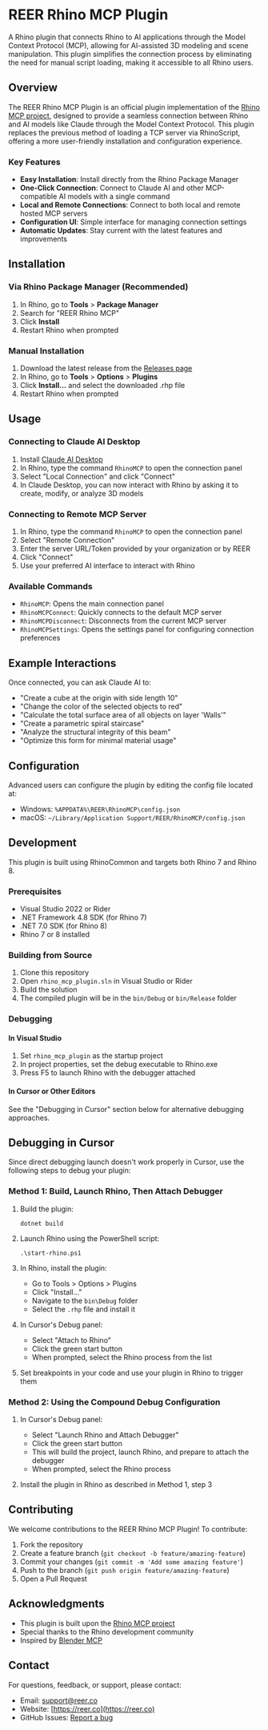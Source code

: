 # REER Rhino MCP Plugin

A Rhino plugin that connects Rhino to AI applications through the Model Context Protocol (MCP), allowing for AI-assisted 3D modeling and scene manipulation. This plugin simplifies the connection process by eliminating the need for manual script loading, making it accessible to all Rhino users.

## Overview

The REER Rhino MCP Plugin is an official plugin implementation of the [Rhino MCP project](https://github.com/reer-ide/rhino_mcp), designed to provide a seamless connection between Rhino and AI models like Claude through the Model Context Protocol. This plugin replaces the previous method of loading a TCP server via RhinoScript, offering a more user-friendly installation and configuration experience.

### Key Features

- **Easy Installation**: Install directly from the Rhino Package Manager
- **One-Click Connection**: Connect to Claude AI and other MCP-compatible AI models with a single command
- **Local and Remote Connections**: Connect to both local and remote hosted MCP servers
- **Configuration UI**: Simple interface for managing connection settings
- **Automatic Updates**: Stay current with the latest features and improvements

## Installation

### Via Rhino Package Manager (Recommended)

1. In Rhino, go to **Tools** > **Package Manager**
2. Search for "REER Rhino MCP"
3. Click **Install**
4. Restart Rhino when prompted

### Manual Installation

1. Download the latest release from the [Releases page](https://github.com/reer-ide/reer-rhino-mcp-plugin/releases)
2. In Rhino, go to **Tools** > **Options** > **Plugins**
3. Click **Install...** and select the downloaded .rhp file
4. Restart Rhino when prompted

## Usage

### Connecting to Claude AI Desktop

1. Install [Claude AI Desktop](https://claude.ai/desktop)
2. In Rhino, type the command `RhinoMCP` to open the connection panel
3. Select "Local Connection" and click "Connect"
4. In Claude Desktop, you can now interact with Rhino by asking it to create, modify, or analyze 3D models

### Connecting to Remote MCP Server

1. In Rhino, type the command `RhinoMCP` to open the connection panel
2. Select "Remote Connection"
3. Enter the server URL/Token provided by your organization or by REER
4. Click "Connect"
5. Use your preferred AI interface to interact with Rhino

### Available Commands

- `RhinoMCP`: Opens the main connection panel
- `RhinoMCPConnect`: Quickly connects to the default MCP server
- `RhinoMCPDisconnect`: Disconnects from the current MCP server
- `RhinoMCPSettings`: Opens the settings panel for configuring connection preferences

## Example Interactions

Once connected, you can ask Claude AI to:

- "Create a cube at the origin with side length 10"
- "Change the color of the selected objects to red"
- "Calculate the total surface area of all objects on layer 'Walls'"
- "Create a parametric spiral staircase"
- "Analyze the structural integrity of this beam"
- "Optimize this form for minimal material usage"

## Configuration

Advanced users can configure the plugin by editing the config file located at:
- Windows: `%APPDATA%\REER\RhinoMCP\config.json`
- macOS: `~/Library/Application Support/REER/RhinoMCP/config.json`

## Development

This plugin is built using RhinoCommon and targets both Rhino 7 and Rhino 8.

### Prerequisites

- Visual Studio 2022 or Rider
- .NET Framework 4.8 SDK (for Rhino 7)
- .NET 7.0 SDK (for Rhino 8)
- Rhino 7 or 8 installed

### Building from Source

1. Clone this repository
2. Open `rhino_mcp_plugin.sln` in Visual Studio or Rider
3. Build the solution
4. The compiled plugin will be in the `bin/Debug` or `bin/Release` folder

### Debugging

#### In Visual Studio

1. Set `rhino_mcp_plugin` as the startup project
2. In project properties, set the debug executable to Rhino.exe
3. Press F5 to launch Rhino with the debugger attached

#### In Cursor or Other Editors

See the "Debugging in Cursor" section below for alternative debugging approaches.

## Debugging in Cursor

Since direct debugging launch doesn't work properly in Cursor, use the following steps to debug your plugin:

### Method 1: Build, Launch Rhino, Then Attach Debugger

1. Build the plugin:
   ```
   dotnet build
   ```

2. Launch Rhino using the PowerShell script:
   ```
   .\start-rhino.ps1
   ```

3. In Rhino, install the plugin:
   - Go to Tools > Options > Plugins
   - Click "Install..."
   - Navigate to the `bin\Debug` folder
   - Select the `.rhp` file and install it

4. In Cursor's Debug panel:
   - Select "Attach to Rhino"
   - Click the green start button
   - When prompted, select the Rhino process from the list

5. Set breakpoints in your code and use your plugin in Rhino to trigger them

### Method 2: Using the Compound Debug Configuration

1. In Cursor's Debug panel:
   - Select "Launch Rhino and Attach Debugger"
   - Click the green start button
   - This will build the project, launch Rhino, and prepare to attach the debugger
   - When prompted, select the Rhino process

2. Install the plugin in Rhino as described in Method 1, step 3

## Contributing

We welcome contributions to the REER Rhino MCP Plugin! To contribute:

1. Fork the repository
2. Create a feature branch (`git checkout -b feature/amazing-feature`)
3. Commit your changes (`git commit -m 'Add some amazing feature'`)
4. Push to the branch (`git push origin feature/amazing-feature`)
5. Open a Pull Request

## Acknowledgments

- This plugin is built upon the [Rhino MCP project](https://github.com/reer-ide/rhino_mcp)
- Special thanks to the Rhino development community
- Inspired by [Blender MCP](https://github.com/Anthropic-Labs/blender-mcp)

## Contact

For questions, feedback, or support, please contact:
- Email: support@reer.co
- Website: [https://reer.co](https://reer.co)
- GitHub Issues: [Report a bug](https://github.com/reer-ide/reer-rhino-mcp-plugin/issues)